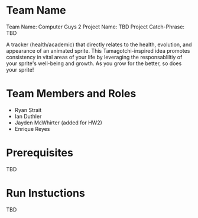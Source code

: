 # Team Name

Team Name: Computer Guys 2
Project Name: TBD
Project Catch-Phrase: TBD

A tracker (health/academic) that directly relates to the health, evolution, and appearance of an animated sprite. This Tamagotchi-inspired idea promotes consistency in vital areas of your life by leveraging the responsabliltiy of your sprite's well-being and growth. As you grow for the better, so does your sprite! 

# Team Members and Roles

* Ryan Strait 
* Ian Duthler 
* Jayden McWhirter (added for HW2)
* Enrique Reyes

# Prerequisites

TBD

# Run Instuctions

TBD

